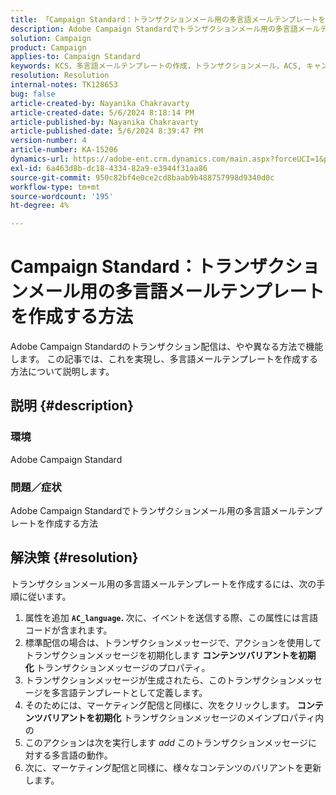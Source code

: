 ```yaml
---
title: 「Campaign Standard：トランザクションメール用の多言語メールテンプレートを作成するにはどうすればよいですか？」
description: Adobe Campaign Standardでトランザクションメール用の多言語メールテンプレートを作成する方法について説明します。
solution: Campaign
product: Campaign
applies-to: Campaign Standard
keywords: KCS，多言語メールテンプレートの作成，トランザクションメール，ACS, キャンペーン標準
resolution: Resolution
internal-notes: TK128653
bug: false
article-created-by: Nayanika Chakravarty
article-created-date: 5/6/2024 8:18:14 PM
article-published-by: Nayanika Chakravarty
article-published-date: 5/6/2024 8:39:47 PM
version-number: 4
article-number: KA-15206
dynamics-url: https://adobe-ent.crm.dynamics.com/main.aspx?forceUCI=1&pagetype=entityrecord&etn=knowledgearticle&id=0eca0ebf-e50b-ef11-9f8a-6045bd0065b6
exl-id: 6a463d8b-dc18-4334-82a9-e3944f31aa86
source-git-commit: 950c82bf4e0ce2cd8baab9b488757998d9340d0c
workflow-type: tm+mt
source-wordcount: '195'
ht-degree: 4%

---
```


# Campaign Standard：トランザクションメール用の多言語メールテンプレートを作成する方法


Adobe Campaign Standardのトランザクション配信は、やや異なる方法で機能します。 この記事では、これを実現し、多言語メールテンプレートを作成する方法について説明します。

## 説明 {#description}


### <b>環境</b>

Adobe Campaign Standard

### <b>問題／症状</b>

Adobe Campaign Standardでトランザクションメール用の多言語メールテンプレートを作成する方法


## 解決策 {#resolution}




トランザクションメール用の多言語メールテンプレートを作成するには、次の手順に従います。



1. 属性を追加 <b>`AC_language`. </b>次に、イベントを送信する際、この属性には言語コードが含まれます。
2. 標準配信の場合は、トランザクションメッセージで、アクションを使用してトランザクションメッセージを初期化します <b>コンテンツバリアントを初期化 </b>トランザクションメッセージのプロパティ。
3. トランザクションメッセージが生成されたら、このトランザクションメッセージを多言語テンプレートとして定義します。
4. そのためには、マーケティング配信と同様に、次をクリックします。 <b>コンテンツバリアントを初期化</b> トランザクションメッセージのメインプロパティ内の
5. このアクションは次を実行します *add* このトランザクションメッセージに対する多言語の動作。
6. 次に、マーケティング配信と同様に、様々なコンテンツのバリアントを更新します。
